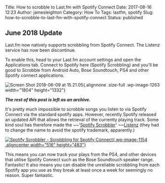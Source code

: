 Title: How to scrobble to Last.fm with Spotify Connect
Date: 2017-08-16 12:23
Author: jamesleighton
Category: How To
Tags: lastfm, spotify
Slug: how-to-scrobble-to-last-fm-with-spotify-connect
Status: published

June 2018 Update
----------------

Last.fm now natively supports scrobbling from Spotify Connect. The Listenz service has now been discontinue.

To enable this, head to your Last.fm account settings and open the Applications tab. Connect to Spotify here (Spotify Scrobbling) and you'll be good to Scrobble from Android Auto, Bose Soundtouch, PS4 and other Spotify connect applications.

![Screen Shot 2018-06-09 at 15.21.05](https://jamesleighton.files.wordpress.com/2017/08/screen-shot-2018-06-09-at-15-21-05.png){.alignnone .size-full .wp-image-1263 width="1804" height="1332"}

***The rest of this post is left as an archive.***

It's pretty much impossible to scrobble songs you listen to via Spotify Connect via the standard spotify apps. However, recently Spotify released an updated API that allows the retrieval of the currently playing track. Some kind soul has therefore made the ~~'[Spotify Scrobbler](https://spotifyscrobbler.com/)' ~~[Listenz](https://liste.nz/) (they had to change the name to avoid the spotify trademark, apparently.)

[![Spotify Scrobbler - Scrobbling for Spotify Connect](https://jamesleighton.files.wordpress.com/2017/08/2017-08-16-13_06_13-spotify-scrobbler-scrobbling-for-spotify-connect.png){.wp-image-1154 .aligncenter width="516" height="483"}](https://spotifyscrobbler.com/)

This means you can now track your plays from the PS4, and other devices that utilise Spotify Connect such as the Bose Soundtouch speaker range. Fantastic! It also means you can disable the unreliable scrobbling from each Spotify app you use as they break at least once a week for seemingly no reason. Super fantastic.
